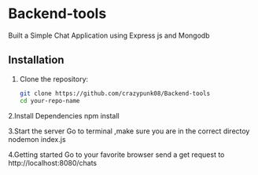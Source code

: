 
# Backend-tools

Built a Simple Chat Application using Express js and Mongodb

## Installation

1. Clone the repository:
   ```bash
   git clone https://github.com/crazypunk08/Backend-tools
   cd your-repo-name
2.Install Dependencies
  npm install

3.Start the server 
  Go to terminal ,make sure you are in the correct directoy
  nodemon index.js

4.Getting started
  Go to your favorite browser send a get request to http://localhost:8080/chats
